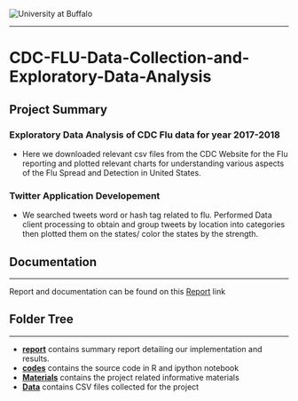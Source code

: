 ![University at Buffalo](http://www.nsm.buffalo.edu/Research/mcyulab//img/2-line_blue_gray.png)

***
# CDC-FLU-Data-Collection-and-Exploratory-Data-Analysis

## Project Summary

### Exploratory Data Analysis of CDC Flu data for year 2017-2018
* Here we downloaded  relevant csv files from the CDC Website for the Flu reporting and plotted relevant charts for understanding various aspects of the Flu Spread and Detection in United States.

### Twitter Application Developement
* We searched tweets word or hash tag related to flu. Performed Data client processing to obtain and group tweets by
location into categories then plotted them on the states/ color the states by the strength.

## Documentation
***
Report and documentation can be found on this [Report](https://github.com/jayantsolanki/CDC-FLU-Data-Collection-and-Exploratory-Data-Analysis/tree/master/report) link

## Folder Tree
***
* [**report**](https://github.com/jayantsolanki/CDC-FLU-Data-Collection-and-Exploratory-Data-Analysis/tree/master/report) contains summary report detailing our implementation and results.
* [**codes**](https://github.com/jayantsolanki/CDC-FLU-Data-Collection-and-Exploratory-Data-Analysis/tree/master/codes)  contains the source code in R and ipython notebook
* [**Materials**](https://github.com/jayantsolanki/CDC-FLU-Data-Collection-and-Exploratory-Data-Analysis/tree/master/materials) contains the project related informative materials
* [**Data**](https://github.com/jayantsolanki/CDC-FLU-Data-Collection-and-Exploratory-Data-Analysis/tree/master/data) contains CSV files collected for the project
